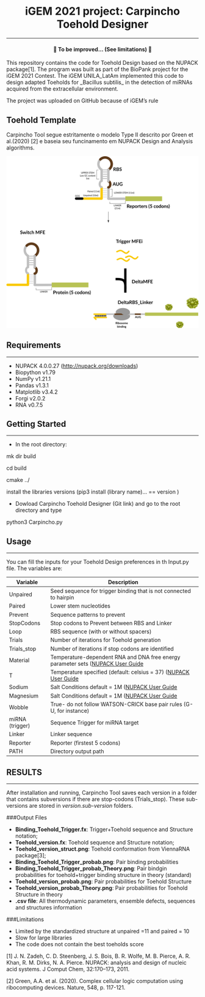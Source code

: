  <h1 align =  "center">iGEM 2021 project: Carpincho Toehold Designer</h1>

---
<h4 align="center"> 
	🚧  To be improved... (See limitations) 🚧
</h4>
This repository contains the code for Toehold Design based on the 
NUPACK package[1]. The program was built as part of the BioPank 
project for the iGEM 2021 Contest. The iGEM UNILA_LatAm 
implemented this code to design adapted Toeholds for 
_Bacillus subtilis_ in the detection of miRNAs acquired from 
the extracellular environment.

The project was uploaded on GitHub because of iGEM’s rule



## Toehold Template

Carpincho Tool segue estritamente o modelo Type II  descrito por 
Green et al.(2020) [2] e baseia seu funcinamento em NUPACK Design and Analysis algorithms.


![toehold_git.png](https://github.com/chagas98/CarpinchoToeholdDesigner/blob/master/toehold_git.png)







## Requirements

---

- NUPACK 4.0.0.27 (http://nupack.org/downloads)
- Biopython v1.79
- NumPy v1.21.1
- Pandas v1.3.1
- Matplotlib v3.4.2
- Forgi v2.0.2
- RNA v0.7.5

## Getting Started

---

- In the root directory:

mk dir build

cd build

cmake ../

install the libraries versions (pip3 install (library name)... == version )


 - Dowload Carpincho Toehold Designer (Git link)
and go to the root directory and type

python3 Carpincho.py

## Usage

---

You can fill the inputs for your Toehold Design preferences in th Input.py file. The variables are:

|    Variable    |    Description    |
| -------------- | ----------------- |
| Unpaired       |  Seed sequence for trigger binding that is not connected to hairpin|
| Paired         |  Lower stem nucleotides
| Prevent        | Sequence patterns to  prevent |
| StopCodons     | Stop codons to Prevent between RBS and Linker |
| Loop           | RBS sequence (with or without spacers) |
| Trials         | Number of iterations for Toehold generation |
| Trials_stop    | Number of iterations if stop codons are identified |
| Material       | Temperature-dependent RNA and DNA free energy parameter sets ([NUPACK User Guide](https://docs.nupack.org/model/)|
| T              | Temperature specified (default: celsius = 37) ([NUPACK User Guide](https://docs.nupack.org/model/)|
| Sodium         | Salt Conditions default = 1M ([NUPACK User Guide](https://docs.nupack.org/model/)|
| Magnesium      | Salt Conditions default = 1M ([NUPACK User Guide](https://docs.nupack.org/model/)|
| Wobble         | True- do not follow WATSON-CRICK base pair rules (G-U, for instance) |
| miRNA (trigger)| Sequence Trigger for miRNA target |
| Linker         | Linker sequence |
| Reporter       | Reporter (firstest 5 codons) |
| PATH           | Directory output path |


## RESULTS

---
After installation and running, Carpincho Tool saves each version in a folder that contains subversions if there are stop-codons (Trials_stop). 
These sub-versions are stored in *version.sub-version* folders.

###Output Files
 - **Binding_Toehold_Trigger.fx**: Trigger+Toehold sequence and Structure notation;
 - **Toehold_version.fx**: Toehold sequence and Structure notation;
 - **Toehold_version_struct.png**: Toehold conformation from ViennaRNA package[3];
 - **Binding_Toehold_Trigger_probab.png**: Pair binding probabilities
 - **Binding_Toehold_Trigger_probab_Theory.png**: Pair bindgin probabilities for toehold+trigger binding structure in theory (standard)
 - **Toehold_version_probab.png**: Pair probabilities for Toehold Structure
 - **Toehold_version_probab_Theory.png**: Pair probabilities for Toehold Structure in theory
 - **.csv file**: All thermodynamic parameters, ensemble defects, sequences and structures information

###Limitations
- Limited by the standardized structure at unpaired =11 and paired = 10
- Slow for large libraries
- The code does not contain the best toeholds score



[1] J. N. Zadeh, C. D. Steenberg, J. S. Bois, B. R. Wolfe, M. B. Pierce, A. R. Khan, R. M. Dirks, N. A. Pierce. NUPACK: analysis and design of nucleic acid systems. J Comput Chem, 32:170–173, 2011. 

[2] Green, A.A. et al. (2020). Complex cellular logic computation using ribocomputing devices. Nature, 548, p. 117-121. 
